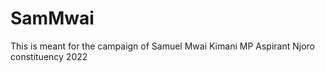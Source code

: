 # SamMwai
 This is meant for the campaign of Samuel Mwai Kimani MP Aspirant Njoro constituency 2022
